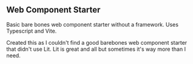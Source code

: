 ## Web Component Starter

Basic bare bones web component starter without a framework. Uses Typescript and Vite.

Created this as I couldn't find a good barebones web component starter that didn't use Lit. Lit is great and all but sometimes it's way more than I need.
